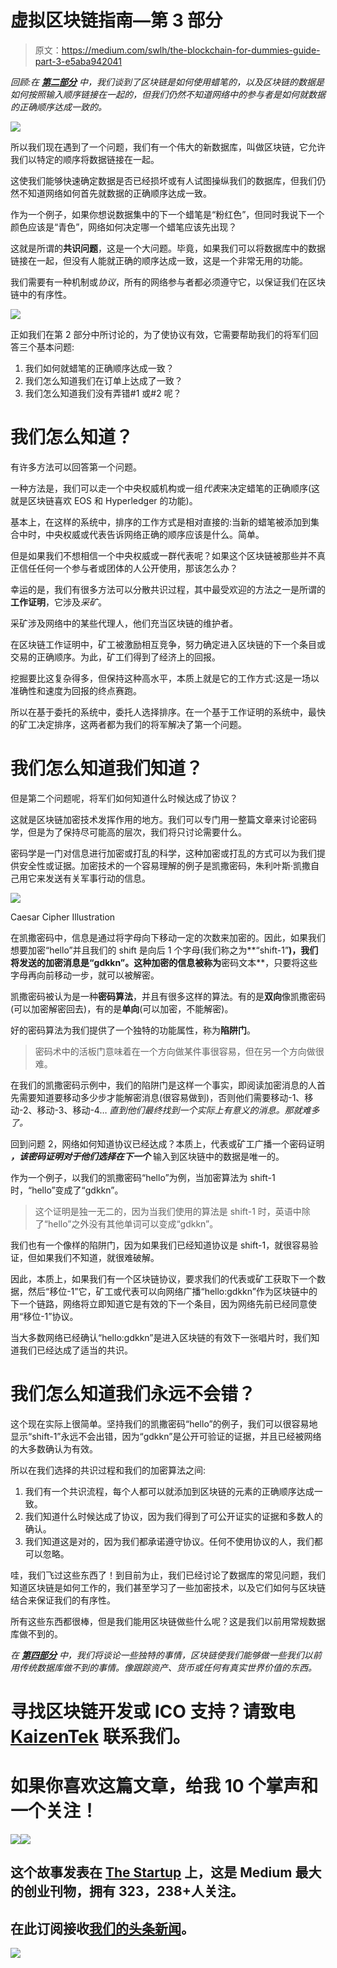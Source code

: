 # 虚拟区块链指南—第 3 部分

> 原文：<https://medium.com/swlh/the-blockchain-for-dummies-guide-part-3-e5aba942041>

*回顾:在* [***第二部分***](/@jradosta/the-blockchain-for-dummies-guide-part-2-2d0d821b5148) *中，我们谈到了区块链是如何使用蜡笔的，以及区块链的数据是如何按照输入顺序链接在一起的，但我们仍然不知道网络中的参与者是如何就数据的正确顺序达成一致的。*

![](img/117a1bc79418227ce811bf104ce8e893.png)

所以我们现在遇到了一个问题，我们有一个伟大的新数据库，叫做区块链，它允许我们以特定的顺序将数据链接在一起。

这使我们能够快速确定数据是否已经损坏或有人试图操纵我们的数据库，但我们仍然不知道网络如何首先就数据的正确顺序达成一致。

作为一个例子，如果你想说数据集中的下一个蜡笔是“粉红色”，但同时我说下一个颜色应该是“青色”，网络如何决定哪一个蜡笔应该先出现？

这就是所谓的**共识问题**，这是一个大问题。毕竟，如果我们可以将数据库中的数据链接在一起，但没有人能就正确的顺序达成一致，这是一个非常无用的功能。

我们需要有一种机制或*协议*，所有的网络参与者都必须遵守它，以保证我们在区块链中的有序性。

![](img/520075e2e8ecb26a2689ae216b670fac.png)

正如我们在第 2 部分中所讨论的，为了使协议有效，它需要帮助我们的将军们回答三个基本问题:

1.  我们如何就蜡笔的正确顺序达成一致？
2.  我们怎么知道我们在订单上达成了一致？
3.  我们怎么知道我们没有弄错#1 或#2 呢？

# 我们怎么知道？

有许多方法可以回答第一个问题。

一种方法是，我们可以走一个中央权威机构或一组*代表*来决定蜡笔的正确顺序(这就是区块链喜欢 EOS 和 Hyperledger 的功能)。

基本上，在这样的系统中，排序的工作方式是相对直接的:当新的蜡笔被添加到集合中时，中央权威或代表告诉网络正确的顺序应该是什么。简单。

但是如果我们不想相信一个中央权威或一群代表呢？如果这个区块链被那些并不真正信任任何一个参与者或团体的人公开使用，那该怎么办？

幸运的是，我们有很多方法可以分散共识过程，其中最受欢迎的方法之一是所谓的**工作证明**，它涉及*采矿*。

采矿涉及网络中的某些代理人，他们充当区块链的维护者。

在区块链工作证明中，矿工被激励相互竞争，努力确定进入区块链的下一个条目或交易的正确顺序。为此，矿工们得到了经济上的回报。

挖掘要比这复杂得多，但保持这种高水平，本质上就是它的工作方式:这是一场以准确性和速度为回报的终点赛跑。

所以在基于委托的系统中，委托人选择排序。在一个基于工作证明的系统中，最快的矿工决定排序，这两者都为我们的将军解决了第一个问题。

# 我们怎么知道我们知道？

但是第二个问题呢，将军们如何知道什么时候达成了协议？

这就是区块链加密技术发挥作用的地方。我们可以专门用一整篇文章来讨论密码学，但是为了保持尽可能高的层次，我们将只讨论需要什么。

密码学是一门对信息进行加密或打乱的科学，这种加密或打乱的方式可以为我们提供安全性或证据。加密技术的一个容易理解的例子是凯撒密码，朱利叶斯·凯撒自己用它来发送有关军事行动的信息。

![](img/2b5378685452373068bfca7f52242355.png)

Caesar Cipher Illustration

在凯撒密码中，信息是通过将字母向下移动一定的次数来加密的。因此，如果我们想要加密“hello”并且我们的 shift 是向后 1 个字母(我们称之为**“shift-1”**)，我们将发送的加密消息是“gdkkn”。这种加密的信息被称为**密码文本**，只要将这些字母再向前移动一步，就可以被解密。

凯撒密码被认为是一种**密码算法**，并且有很多这样的算法。有的是**双向**像凯撒密码(可以加密解密回去)，有的是**单向**(可以加密，不能解密)。

好的密码算法为我们提供了一个独特的功能属性，称为**陷阱门**。

> 密码术中的活板门意味着在一个方向做某件事很容易，但在另一个方向做很难。

在我们的凯撒密码示例中，我们的陷阱门是这样一个事实，即阅读加密消息的人首先需要知道要移动多少步才能解密消息(很容易做到)，否则他们需要移动-1、移动-2、移动-3、移动-4… *直到他们最终找到一个实际上有意义的消息。那就难多了。*

回到问题 2，网络如何知道协议已经达成？本质上，代表或矿工广播一个密码证明 ***，该密码证明对于他们选择在下一个*** 输入到区块链中的数据是唯一的。

作为一个例子，以我们的凯撒密码“hello”为例，当加密算法为 shift-1 时，“hello”变成了“gdkkn”。

> 这个证明是独一无二的，因为当我们使用的算法是 shift-1 时，英语中除了“hello”之外没有其他单词可以变成“gdkkn”。

我们也有一个像样的陷阱门，因为如果我们已经知道协议是 shift-1，就很容易验证，但如果我们不知道，就很难破解。

因此，本质上，如果我们有一个区块链协议，要求我们的代表或矿工获取下一个数据，然后“移位-1”它，矿工或代表可以向网络广播“hello:gdkkn”作为区块链中的下一个链路，网络将立即知道它是有效的下一个条目，因为网络先前已经同意使用“移位-1”协议。

当大多数网络已经确认“hello:gdkkn”是进入区块链的有效下一张唱片时，我们知道我们已经达成了适当的共识。

# 我们怎么知道我们永远不会错？

这个现在实际上很简单。坚持我们的凯撒密码“hello”的例子，我们可以很容易地显示“shift-1”永远不会出错，因为“gdkkn”是公开可验证的证据，并且已经被网络的大多数确认为有效。

所以在我们选择的共识过程和我们的加密算法之间:

1.  我们有一个共识流程，每个人都可以就添加到区块链的元素的正确顺序达成一致。
2.  我们知道什么时候达成了协议，因为我们得到了可公开证实的证据和多数人的确认。
3.  我们知道这是对的，因为我们都承诺遵守协议。任何不使用协议的人，我们都可以忽略。

哇，我们飞过这些东西了！到目前为止，我们已经讨论了数据库的常见问题，我们知道区块链是如何工作的，我们甚至学习了一些加密技术，以及它们如何与区块链结合来保证我们的有序性。

所有这些东西都很棒，但是我们能用区块链做些什么呢？这是我们以前用常规数据库做不到的。

*在* [***第四部分***](/@jradosta/the-blockchain-for-dummies-guide-part-4-e91cfd915849) *中，我们将谈论一些独特的事情，区块链使我们能够做一些我们以前用传统数据库做不到的事情。像跟踪资产、货币或任何有真实世界价值的东西。*

# 寻找区块链开发或 ICO 支持？请致电 [KaizenTek](http://www.kaizentek.io) 联系我们。

# 如果你喜欢这篇文章，给我 10 个掌声和一个关注！

![](img/dcfc5c153306f679a626b48f2f9991d1.png)[![](img/308a8d84fb9b2fab43d66c117fcc4bb4.png)](https://medium.com/swlh)

## 这个故事发表在 [The Startup](https://medium.com/swlh) 上，这是 Medium 最大的创业刊物，拥有 323，238+人关注。

## 在此订阅接收[我们的头条新闻](http://growthsupply.com/the-startup-newsletter/)。

[![](img/b0164736ea17a63403e660de5dedf91a.png)](https://medium.com/swlh)